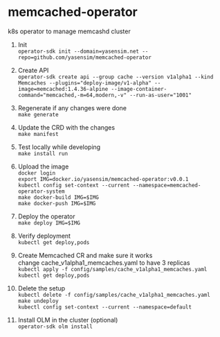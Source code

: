 # memcached-operator
k8s operator to manage memcashd cluster

1. Init  
`operator-sdk init --domain=yasensim.net --repo=github.com/yasensim/memcached-operator`  
2. Create API  
`operator-sdk create api --group cache --version v1alpha1 --kind Memcaches --plugins="deploy-image/v1-alpha" --image=memcached:1.4.36-alpine --image-container-command="memcached,-m=64,modern,-v" --run-as-user="1001"`  
3. Regenerate if any changes were done  
`make generate`  
4. Update the CRD with the changes  
`make manifest`  
5. Test locally while developing  
`make install run`  
  
6. Upload the image  
`docker login`  
`export IMG=docker.io/yasensim/memcached-operator:v0.0.1`  
`kubectl config set-context --current --namespace=memcached-operator-system`  
`make docker-build IMG=$IMG`  
`make docker-push IMG=$IMG`  
7. Deploy the operator  
`make deploy IMG=$IMG`  
8. Verify deployment  
`kubectl get deploy,pods`  
9. Create Memcached CR and make sure it works  
change cache_v1alpha1_memcaches.yaml to have 3 replicas  
`kubectl apply -f config/samples/cache_v1alpha1_memcaches.yaml`  
`kubectl get deploy,pods`  
10. Delete the setup  
`kubectl delete -f config/samples/cache_v1alpha1_memcaches.yaml`  
`make undeploy`  
`kubectl config set-context --current --namespace=default`  
  
  
11. Install OLM in the cluster (optional)  
`operator-sdk olm install`  
  
  
